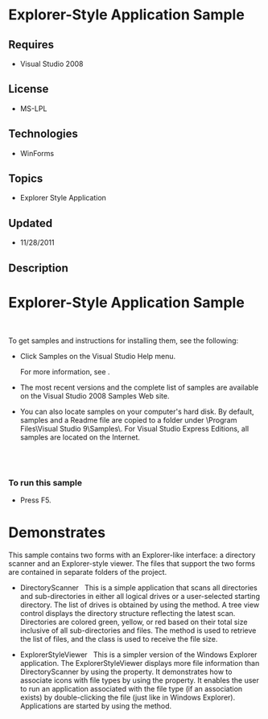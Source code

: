 # Explorer-Style Application Sample
## Requires
- Visual Studio 2008
## License
- MS-LPL
## Technologies
- WinForms
## Topics
- Explorer Style Application
## Updated
- 11/28/2011
## Description

<h1>Explorer-Style Application Sample</h1>
<div id="mainSection">
<div id="mainBody">
<div class="saveHistory" id="allHistory">
<p>&nbsp;</p>
</div>
<div class="introduction">
<p>To get samples and instructions for installing them, see the following:</p>
<ul>
<li>
<p>Click <span class="ui">Samples</span> on the Visual Studio <span class="ui">
Help</span> menu.</p>
<p>For more information, see .</p>
</li><li>
<p>The most recent versions and the complete list of samples are available on the Visual Studio 2008 Samples Web site.</p>
</li><li>
<p>You can also locate samples on your computer's hard disk. By default, samples and a Readme file are copied to a folder under \Program Files\Visual Studio 9\Samples\. For Visual Studio Express Editions, all samples are located on the Internet.</p>
<div class="alert">
<table width="100%">
</table>
<p>&nbsp;</p>
</div>
</li></ul>
</div>
<h3 class="procedureSubHeading">To run this sample</h3>
<div class="subSection">
<ul>
<li>
<p>Press F5.</p>
</li></ul>
</div>
<h1 class="heading"><span>Demonstrates</span></h1>
<div class="section" id="demonstratesSection">
<p>This sample contains two forms with an Explorer-like interface: a directory scanner and an Explorer-style viewer. The files that support the two forms are contained in separate folders of the project.</p>
<ul>
<li>
<p><span class="label">DirectoryScanner</span>&nbsp;&nbsp;&nbsp;This is a simple application that scans all directories and sub-directories in either all logical drives or a user-selected starting directory. The list of drives is obtained by using the method.
 A tree view control displays the directory structure reflecting the latest scan. Directories are colored green, yellow, or red based on their total size inclusive of all sub-directories and files. The method is used to retrieve the list of files, and the class
 is used to receive the file size.</p>
</li><li>
<p><span class="label">ExplorerStyleViewer</span>&nbsp;&nbsp;&nbsp;This is a simpler version of the
<span class="ui">Windows Explorer</span> application. The <span class="code">
ExplorerStyleViewer</span> displays more file information than <span class="code">
DirectoryScanner</span> by using the property. It demonstrates how to associate icons with file types by using the property. It enables the user to run an application associated with the file type (if an association exists) by double-clicking the file (just
 like in <span class="ui">Windows Explorer</span>). Applications are started by using the method.</p>
</li></ul>
</div>
</div>
<div id="footer">
<div class="footerLine"></div>
<a name="feedback"></a><span id="fb" class="feedbackcss">&nbsp;</span></div>
</div>
